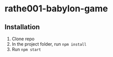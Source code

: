 # rathe001-babylon-game

## Installation
1. Clone repo
2. In the project folder, run `npm install`
3. Run `npm start`